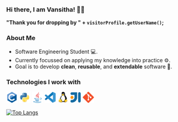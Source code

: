 
### Hi there, I am Vansitha! <span class="wave">👋😄</span>


**"Thank you for dropping by " + `visitorProfile.getUserName()`;**

### About Me

- Software Engineering Student 💻.
- Currently focussed on applying my knowledge into practice ⚙.
- Goal is to develop **clean**, **reusable**, and **extendable** software 🔁.

### Technologies I work with

<img src="https://github.com/devicons/devicon/blob/master/icons/c/c-original.svg" width="30px"> <img src="https://github.com/devicons/devicon/blob/master/icons/python/python-original.svg" width="30px"> <img src="https://github.com/devicons/devicon/blob/master/icons/java/java-original.svg" width="30px"> <img src="https://github.com/devicons/devicon/blob/master/icons/vscode/vscode-original.svg" width="30px"> <img src="https://github.com/devicons/devicon/blob/master/icons/linux/linux-original.svg" width="30px"> <img src="https://github.com/devicons/devicon/blob/master/icons/intellij/intellij-original.svg" width="30px"> <img src="https://github.com/devicons/devicon/blob/master/icons/git/git-original.svg" width="30px">

[![Top Langs](https://github-readme-stats.vercel.app/api/top-langs/?username=Vansitha&layout=compact&hide=Makfile,Shell)](https://github.com/Vansitha/github-readme-stats)
